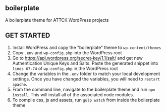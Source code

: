 ## boilerplate
A boilerplate theme for ATTCK WordPress projects

## GET STARTED
1. Install WordPress and copy the "boilerplate" theme to `wp-content/themes`
2. Copy `.env` and `wp-config.php` into the WordPress root
3. Go to https://api.wordpress.org/secret-key/1.1/salt/ and get new Authentication Unique Keys and Salts. Paste the generated snippet into `lines 67-74` of `wp-config.php` in the WordPress root
4. Change the variables in the `.env` folder to match your local development settings. Once you have changed the variables, you will need to `restart apache`.
5. From the command line, navigate to the boilerplate theme and run `npm install`.  This will install all of the associated node modules.
6. To compile css, js and assets, run `gulp watch` from inside the boilerplate theme

